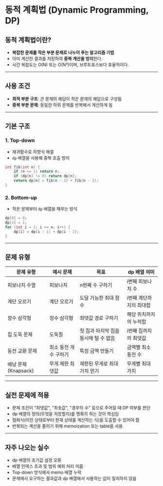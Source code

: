 # 동적 계획법 (Dynamic Programming, DP)

## 동적 계획법이란?

- **복잡한 문제를 작은 부분 문제로 나누어 푸는 알고리즘 기법**
- 이미 계산한 결과를 저장하여 **중복 계산을 방지**한다.
- 시간 복잡도는 O(N) 또는 O(N²)이며, 브루트포스보다 효율적이다.

---

## 사용 조건

- **최적 부분 구조**: 큰 문제의 해답이 작은 문제의 해답으로 구성됨
- **중복 부분 문제**: 동일한 하위 문제를 반복해서 계산하게 됨

---

## 기본 구조

### 1. Top-down

- 재귀함수로 하향식 해결
- `dp` 배열을 사용해 중복 호출 방지

```java
int fib(int n) {
    if (n <= 1) return n;
    if (dp[n] != 0) return dp[n];
    return dp[n] = fib(n - 1) + fib(n - 2);
}
```

### 2. Bottom-up

- 작은 문제부터 `dp` 배열을 채우는 방식

```java
dp[0] = 0;
dp[1] = 1;
for (int i = 2; i <= n; i++) {
    dp[i] = dp[i - 1] + dp[i - 2];
}
```

---

## 문제 유형

| 문제 유형            | 예시 문제           | 목표                         | dp 배열 의미            |
|---------------------|---------------------|------------------------------|--------------------------|
| 피보나치 수열       | 피보나치            | n번째 수 구하기              | i번째 피보나치 수       |
| 계단 오르기         | 계단 오르기         | 도달 가능한 최대 점수       | i번째 계단까지의 최대합 |
| 정수 삼각형         | 정수 삼각형         | 최댓값 경로 구하기           | 해당 위치까지의 누적합  |
| 집 도둑 문제        | 도둑질              | 첫 집과 마지막 집을 동시에 털 수 없음 | i번째 집까지의 최댓값   |
| 동전 교환 문제      | 최소 동전 개수 구하기 | 특정 금액 만들기           | 금액별 최소 동전 수     |
| 배낭 문제 (Knapsack) | 무게 제한 최댓값    | 제한된 무게로 최대 가치 얻기 | 무게별 최대 가치        |

---

## 실전 문제에 적용

- 문제 조건이 "최댓값", "최솟값", "경우의 수" 등으로 주어질 때 DP 여부를 판단
- dp 배열의 정의(무엇을 저장할지)를 명확히 하는 것이 핵심임
- 점화식(이전 상태로부터 현재 상태를 계산하는 식)을 도출할 수 있어야 함
- 반복되는 계산을 줄이기 위해 memoization 또는 table을 사용

---

## 자주 나오는 실수

- dp 배열의 초기값 설정 오류
- 배열 인덱스 초과 및 범위 예외 처리 미흡
- Top-down 방식에서 memo 배열 누락
- 문제에서 요구하는 결과값과 dp 배열에서 사용하는 값이 일치하지 않음
